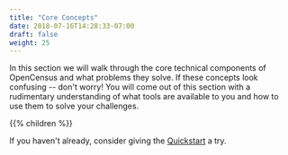 ```yaml
---
title: "Core Concepts"
date: 2018-07-16T14:28:33-07:00
draft: false
weight: 25
---
```


In this section we will walk through the core technical components of OpenCensus and what problems they solve. If these concepts look confusing -- don't worry! You will come out of this section with a rudimentary understanding of what tools are available to you and how to use them to solve your challenges.

{{% children %}}

If you haven't already, consider giving the [Quickstart](/quickstart) a try.

